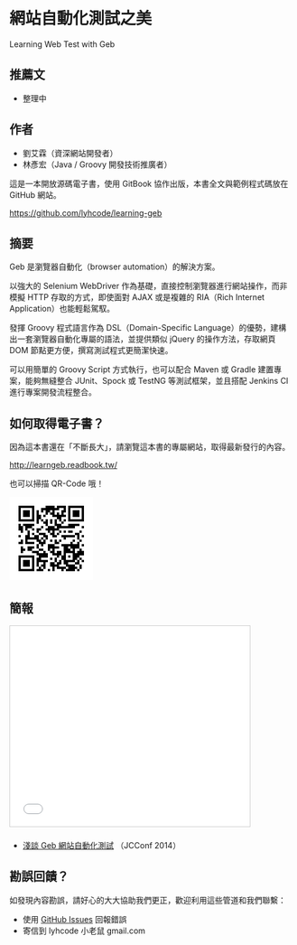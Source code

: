 # 網站自動化測試之美

Learning Web Test with Geb

## 推薦文

* 整理中

## 作者

* 劉艾霖（資深網站開發者）
* 林彥宏（Java / Groovy 開發技術推廣者）

這是一本開放源碼電子書，使用 GitBook 協作出版，本書全文與範例程式碼放在 GitHub 網站。

https://github.com/lyhcode/learning-geb

## 摘要

Geb 是瀏覽器自動化（browser automation）的解決方案。

以強大的 Selenium WebDriver 作為基礎，直接控制瀏覽器進行網站操作，而非模擬 HTTP 存取的方式，即使面對 AJAX 或是複雜的 RIA（Rich Internet Application）也能輕鬆駕馭。

發揮 Groovy 程式語言作為 DSL（Domain-Specific Language）的優勢，建構出一套瀏覽器自動化專屬的語法，並提供類似 jQuery 的操作方法，存取網頁 DOM 節點更方便，撰寫測試程式更簡潔快速。

可以用簡單的 Groovy Script 方式執行，也可以配合 Maven 或 Gradle 建置專案，能夠無縫整合 JUnit、Spock 或 TestNG 等測試框架，並且搭配 Jenkins CI 進行專案開發流程整合。

## 如何取得電子書？

因為這本書還在「不斷長大」，請瀏覽這本書的專屬網站，取得最新發行的內容。

http://learngeb.readbook.tw/

也可以掃描 QR-Code 哦！

![qrcode](qrcode.png)

## 簡報

<iframe src="//www.slideshare.net/slideshow/embed_code/41586026" width="425" height="355" frameborder="0" marginwidth="0" marginheight="0" scrolling="no" style="border:1px solid #CCC; border-width:1px; margin-bottom:5px; max-width: 100%;" allowfullscreen> </iframe>

* [淺談 Geb 網站自動化測試](http://www.slideshare.net/lyhcode/jcconf-2014gebtalk) （JCConf 2014）

## 勘誤回饋？

如發現內容勘誤，請好心的大大協助我們更正，歡迎利用這些管道和我們聯繫：

* 使用 [GitHub Issues](https://github.com/lyhcode/learning-geb/issues) 回報錯誤
* 寄信到 lyhcode 小老鼠 gmail.com

